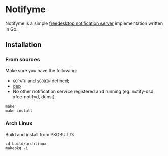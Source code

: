 Notifyme
========

Notifyme is a simple [freedesktop notification server](https://developer.gnome.org/notification-spec/) implementation written in Go.

## Installation

### From sources
Make sure you have the following:

* `GOPATH` and `$GOBIN` defined;
* [dep](https://github.com/golang/dep)
* No other notification service registered and running (eg. notify-osd, xfce-notifyd, dunst).

```
make
make install
```

### Arch Linux
Build and install from PKGBUILD:
```
cd build/archlinux
makepkg -i
```
